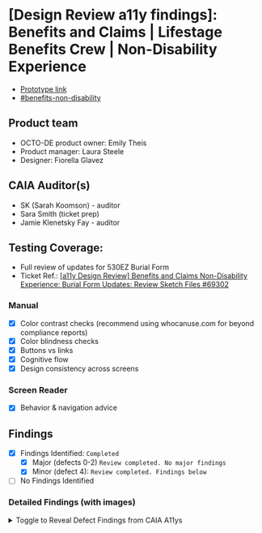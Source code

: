 # [Design Review a11y findings]: Benefits and Claims | Lifestage Benefits Crew | Non-Disability Experience
- [Prototype link](https://www.sketch.com/s/de782a35-e147-4c32-a2a8-ba53071ec8e7/p/B7F2215E-001C-41F3-B803-9DFD96E7B129/canvas) 
- [#benefits-non-disability](https://dsva.slack.com/archives/C057W3N9K2S)  

## Product team
- OCTO-DE product owner:  Emily Theis
- Product manager: Laura Steele 
- Designer: Fiorella Glavez 

## CAIA Auditor(s)
- SK (Sarah Koomson) - auditor
- Sara Smith (ticket prep)
- Jamie Klenetsky Fay - auditor

## Testing Coverage: 
 
-  Full review of updates for 530EZ Burial Form 
-  Ticket Ref.: [[a11y Design Review] Benefits and Claims Non-Disability Experience: Burial Form Updates: Review Sketch Files #69302](https://github.com/department-of-veterans-affairs/va.gov-team/issues/69302)
 
### Manual
 * [x] Color contrast checks (recommend using whocanuse.com for beyond compliance reports)
 * [x] Color blindness checks
 * [x] Buttons vs links
 * [x] Cognitive flow
 * [x] Design consistency across screens
 
### Screen Reader
 * [x] Behavior & navigation advice 

## Findings

- [x] Findings Identified: `Completed`
    - [x] Major (defects 0-2) `Review completed. No major findings`
    - [x] Minor (defect 4): `Review completed. Findings below`
- [ ] No Findings Identified

### Detailed Findings (with images)

<details><summary>Toggle to Reveal Defect Findings from CAIA A11ys</summary>


### Major (defects 0-2)
`Review completed. No major findings`

### Minor (defect 4) Best Practices and Considerations 

In depth review. These findings have not been advised during our sync with Benefits and Claims team

#### Step 2 (SK) 

![B0593EEF-8541-4259-8215-FCFAEE075CF7](https://github.com/department-of-veterans-affairs/va.gov-team/assets/102324990/db80fc07-0bd2-4063-b543-9499add1b564)

￼

Why is this screenshot of the actual form here? 
Visual users may potentially think they can interact with this.


#### Step 2 (SK) - Set Focus
￼
![A164DBE0-EF63-4F0D-B208-B09B509579D0](https://github.com/department-of-veterans-affairs/va.gov-team/assets/102324990/9fcb13c3-f3a2-47cb-8a01-90c51a36c586)

If focus isn't set to text in alert, focus would go directly to the link in the alert after tabbing out of "year" input field. To ensure that the alert component is not skipped by screen reader users after tabbing out of the date input field, we can set focus to the alert using JavaScript. 

* Add an `id` to your alert component to make it easier to target with JavaScript, e.g., `<div id="alertComponent" role="alert">Your alert message</div>`.

* Use JavaScript to set focus to the alert component after the user leaves the date input field:

```javascript
const dateInput = document.getElementById('yourDateInput'); // Replace with your actual date input element
const alertComponent = document.getElementById('alertComponent'); // Replace with the actual ID of your alert component

dateInput.addEventListener('blur', function () {
  alertComponent.focus();
});
```

This code listens for the "blur" event on the date input field and then sets focus to the alert component. This ensures that when the user tabs out of the date input, the alert component will be the next element in focus, making it accessible to screen reader users.

Make sure to replace `'yourDateInput'` and `'alertComponent'` with the actual IDs or element references for your specific input field and alert component.

#### Step 4 (SK) - Inline Error Message
![0C161ECF-476B-4071-8251-B0E96821F69B](https://github.com/department-of-veterans-affairs/va.gov-team/assets/102324990/b1fc3f05-015b-41af-a4dc-465f1131dae4)

Long inline error messages can be verbose for screen reader users, potentially making it challenging to quickly understand and address the issue. Does it need to repeat the entire question? Can we do something like “select at least one option?” Open to discuss 


￼
#### Step 1 (Jamie) - Progess Bar

 ![Image 11-13-23 at 12 48 PM](https://github.com/department-of-veterans-affairs/va.gov-team/assets/102324990/6ce1f6ef-acbb-41fe-afe7-ec3e01326ac9)

Progress bar isn’t correct (should only be 1 blue bar)


#### Step 3.3 (Jamie) - Conditional Logic

I think that conditional should be on a new page? it’s a LOT of fields to add. one page for “did the veteran serve under another name?” then if yes, another page for “what other name did they serve under?”

![Image 11-13-23 at 12 49 PM](https://github.com/department-of-veterans-affairs/va.gov-team/assets/102324990/a3709941-e413-4ce9-88b4-22a0f3e00ce3)

￼


#### Step 4.5 (Jamie) - Conditional Logic

Do those conditionals need to be on their own pages too? Or do we just make sure they are very careful about having the SR announce them?

![Image 11-13-23 at 12 49 PM](https://github.com/department-of-veterans-affairs/va.gov-team/assets/102324990/d5ed540c-a189-4f7a-9c9f-9312b01afe74)

#### Step 6 (Jamie) - Clear and Concise Headers 

 Call it “review and submit,” or put those two actions on two pages or maybe it should be “review”, next, “sign and submit” something to make it clear what action you’re actually taking.


![99A4F022-0039-435D-AAC4-185B9040F868](https://github.com/department-of-veterans-affairs/va.gov-team/assets/102324990/118b3d4f-9e2a-4609-8a9e-b0651d2f0725)

</details>
